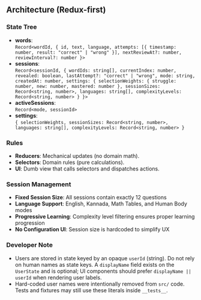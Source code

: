 ## Architecture (Redux-first)

### State Tree

- **words**:  
  `Record<wordId, { id, text, language, attempts: [{ timestamp: number, result: "correct" | "wrong" }], nextReviewAt?: number, reviewInterval?: number }>`
- **sessions**:  
  `Record<sessionId, { wordIds: string[], currentIndex: number, revealed: boolean, lastAttempt?: "correct" | "wrong", mode: string, createdAt: number, settings: { selectionWeights: { struggle: number, new: number, mastered: number }, sessionSizes: Record<string, number>, languages: string[], complexityLevels: Record<string, number> } }>`
- **activeSessions**:  
  `Record<mode, sessionId>`
- **settings**:  
  `{ selectionWeights, sessionSizes: Record<string, number>, languages: string[], complexityLevels: Record<string, number> }`

### Rules

- **Reducers**: Mechanical updates (no domain math).
- **Selectors**: Domain rules (pure calculations).
- **UI**: Dumb view that calls selectors and dispatches actions.

### Session Management
- **Fixed Session Size**: All sessions contain exactly 12 questions
- **Language Support**: English, Kannada, Math Tables, and Human Body modes
- **Progressive Learning**: Complexity level filtering ensures proper learning progression
- **No Configuration UI**: Session size is hardcoded to simplify UX

### Developer Note

- Users are stored in state keyed by an opaque `userId` (string). Do not rely on human names as state keys. A `displayName` field exists on the `UserState` and is optional; UI components should prefer `displayName || userId` when rendering user labels.
- Hard-coded user names were intentionally removed from `src/` code. Tests and fixtures may still use these literals inside `__tests__`.